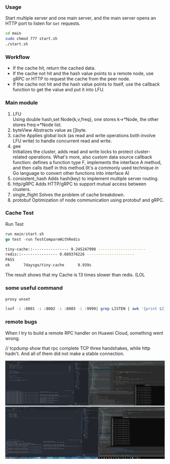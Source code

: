 ### Usage
Start multiple server and one main server, and the main server opens an HTTP port to listen for `Get` requests.

```zsh
cd main
sudo chmod 777 start.sh
./start.sh
```

### Workflow
- If the cache hit, return the cached data.
- If the cache not hit and the hash value points to a remote node, use gRPC or HTTP to request the cache from the peer node.
- If the cache not hit and the hash value points to itself, use the callback function to get the value and put it into LFU.

### Main module
1. LFU  
   Using double hash,set Node{k,v,freq}, one stores k->*Node, the other stores freq->*Node list.
2. byteView
   Abstracts value as []byte.
3. cache
   Applies global lock (as read and write operations both involve LFU write) to handle concurrent read and write.
4. gee  
   Initializes the cluster, adds read and write locks to protect cluster-related operations. What's more, also custom data source callback function: defines a function type F, implements the interface A method, and then calls itself in this method.(It's a commonly used technique in Go language to convert other functions into interface A)
5. consistent_hash
   Adds hash(key) to implement multiple server routing.
6. http/gRPC
   Adds HTTP/gRPC to support mutual access between clusters.
7. single_flight
   Solves the problem of cache breakdown.
8. protobuf
   Optimization of node communication using protobuf and gRPC.





### Cache Test
Run Test
```go
run main/start.sh
go test -run TestCompareWithRedis
```

```zsh
tiny-cache::---------------- 9.245247998 ---------------------
redis::---------------- 0.689376226 ---------------------
PASS
ok      7daysgo/tiny-cache      9.939s
```

The result shows that my Cache is 13 times slower than redis. (LOL

### some useful command

`proxy unset`
```zsh
lsof -i :8001 -i :8002 -i :8003 -i :9999| grep LISTEN | awk '{print $2}' | xargs kill -9
```

### remote bugs
When I try to build a remote RPC handler on Huawei Cloud, something went wrong.

// tcpdump show that rpc complete TCP three handshakes, while http hadn't. And all of them did not make a stable connection.

![rpc](./remote_bug/bug_of_cloud_call_RPC_version.png)
![http](./remote_bug/bug_of_cloud_call_http_version.png)
